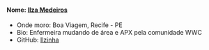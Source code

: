 
#### Nome: [Ilza Medeiros](https://github.com/ilzinha/)
- Onde moro: Boa Viagem, Recife - PE
- Bio: Enfermeira mudando de área e APX pela comunidade WWC
- GitHub: [Ilzinha](https://github.com/ilzinha/)